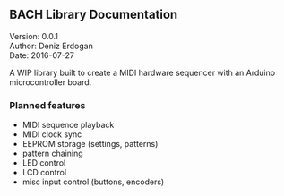 ## BACH Library Documentation  

Version: 0.0.1  
Author: Deniz Erdogan  
Date: 2016-07-27

A WIP library built to create a MIDI hardware sequencer with an Arduino microcontroller board.

### Planned features
- MIDI sequence playback
- MIDI clock sync
- EEPROM storage (settings, patterns)
- pattern chaining
- LED control
- LCD control
- misc input control (buttons, encoders)
